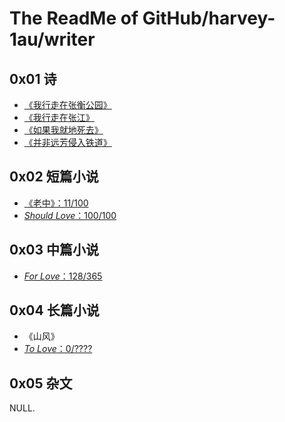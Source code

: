 # The ReadMe of GitHub/harvey-1au/writer

## 0x01 诗

- [《我行走在张衡公园》](https://github.com/Anticorianderist/writer/blob/main/1-poem/i-am-walking-in-zhangheng-park.md)
- [《我行走在张江》](https://github.com/Anticorianderist/writer/blob/main/1-poem/i-am-walking-in-zhangjiang.md)
- [《如果我就地死去》](https://github.com/Anticorianderist/writer/blob/main/1-poem/if-i-die-on-the-spot.md)
- [《并非远芳侵入铁道》](https://github.com/Anticorianderist/writer/blob/main/1-poem/it-is-not-that-distant-grass-invaded-the-railway.md)

## 0x02 短篇小说

- [《老中》：11/100](https://github.com/Anticorianderist/writer/blob/main/2-short-story/old-center.md)
- [*Should Love*：100/100](https://github.com/Anticorianderist/writer/blob/main/2-short-story/should-love.md)

## 0x03 中篇小说

- [*For Love*：128/365](https://github.com/Anticorianderist/writer/blob/main/3-novella/for-love.md)

## 0x04 长篇小说

- 《山风》
- [*To Love*：0/????](https://github.com/Anticorianderist/writer/blob/main/4-novel/to-love.md)

## 0x05 杂文

NULL.
